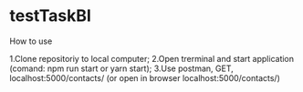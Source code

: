 # testTaskBI

How to use

1.Clone repositoriy to local computer;
2.Open trerminal and start application (comand: npm run start or yarn start);
3.Use postman, GET, localhost:5000/contacts/ (or open in browser localhost:5000/contacts/)
